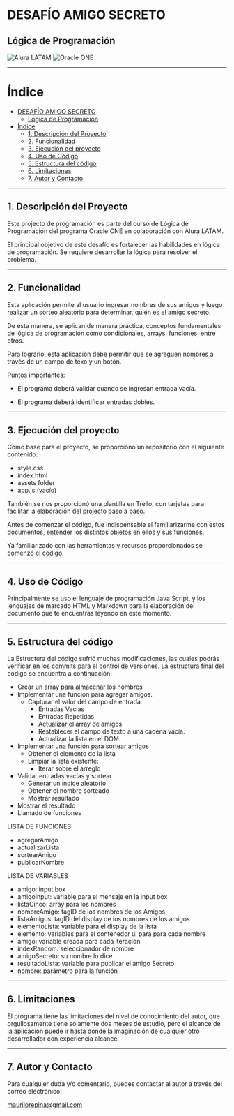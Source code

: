 # DESAFÍO AMIGO SECRETO
## Lógica de Programación

![Alura LATAM](https://img.shields.io/badge/Alura-LATAM-blue) ![Oracle ONE](https://img.shields.io/badge/Oracle-ONE-red)

---
# Índice
- [DESAFÍO AMIGO SECRETO](#desafío-amigo-secreto)
  - [Lógica de Programación](#lógica-de-programación)
- [Índice](#índice)
  - [1. Descripción del Proyecto](#1-descripción-del-proyecto)
  - [2. Funcionalidad](#2-funcionalidad)
  - [3. Ejecución del proyecto](#3-ejecución-del-proyecto)
  - [4. Uso de Código](#4-uso-de-código)
  - [5. Estructura del código](#5-estructura-del-código)
  - [6. Limitaciones](#6-limitaciones)
  - [7. Autor y Contacto](#7-autor-y-contacto)

---

## 1. Descripción del Proyecto

Este projecto de programación es parte del curso de Lógica de Programación del programa Oracle ONE en colaboración con Alura LATAM.

El principal objetivo de este desafío es fortalecer las habilidades en lógica de programación. Se requiere desarrollar la lógica para resolver el problema.

---

## 2. Funcionalidad

Esta aplicación permite al usuario ingresar nombres de sus amigos y luego realizar un sorteo aleatorio para determinar, quién es el amigo secreto.

De esta manera, se aplican de manera práctica, conceptos fundamentales de lógica de programación como condicionales, arrays, funciones, entre otros.

Para lograrlo, esta aplicación debe permitir que se agreguen nombres a través de un campo de texo y un botón.

Puntos importantes:

- El programa deberá validar cuando se ingresan entrada vacía.

- El programa deberá identificar entradas dobles.
  
---

## 3. Ejecución del proyecto

Como base para el proyecto, se proporcionó un repositorio con el siguiente contenido:

- style.css
- index.html
- assets folder
- app.js (vacío)

También se nos proporcionó una plantilla en Trello, con tarjetas para facilitar la elaboración del projecto paso a paso.

Antes de comenzar el  código, fue indispensable el familiarizarme con estos documentos, entender los distintos objetos en ellos y sus funciones.

Ya familiarizado con las herramientas y recursos proporcionados se comenzó el código.

---

## 4. Uso de Código

Principalmente se uso el lenguaje de programación Java Script, y los lenguajes de marcado HTML y Markdown para la elaboración del documento que te encuentras leyendo en este momento.

---

## 5. Estructura del código

La Estructura del código sufrió muchas modificaciones, las cuales podrás verificar en los commits para el control de versiones. La estructura final del código se encuentra a continuación:

- Crear un array para almacenar los nombres
- Implementar una función para agregar amigos.
  - Capturar el valor del campo de entrada
    - Entradas Vacias
    - Entradas Repetidas
    - Actualizar el array de amigos
    - Restablecer el campo de texto a una cadena vacía.
    - Actualizar la lista en el DOM
- Implementar una función para sortear amigos
  - Obtener el elemento de la lista
  - Limpiar la lista existente:
    - Iterar sobre el arreglo
- Validar entradas vacías y sortear
  - Generar un índice aleatorio
  - Obtener el nombre sorteado
  - Mostrar resultado
- Mostrar el resultado
- Llamado de funciones

LISTA DE FUNCIONES

- agregarAmigo
- actualizarLista
- sortearAmigo
- publicarNombre

LISTA DE VARIABLES

- amigo: input box
- amigoInput: variable para el mensaje en la input box
- listaCinco: array para los nombres
- nombreAmigo: tagID de los nombres de los Amigos
- listaAmigos: tagID del display de los nombres de los amigos
- elementoLista: variable para el display de la lista
- elemento: variables para el contenedor ul para para cada nombre
- amigo: variable creada para cada iteración
- indexRandom: seleccionador de nombre
- amigoSecreto: su nombre lo dice
- resultadoLista: variable para publicar el amigo Secreto
- nombre: parámetro para la función
  
---

## 6. Limitaciones

El programa tiene las limitaciones del nivel de conocimiento del autor, que orgullosamente tiene solamente dos meses de estudio, pero el alcance de la aplicación puede ir hasta donde la imaginación de cualquier otro desarrollador con experiencia alcance.

---

## 7. Autor y Contacto

Para cualquier duda y/o comentario, puedes contactar al autor a través del correo electrónico:

[maurilorepina@gmail.com](mailto:maurilorepina@gmail.com)